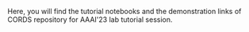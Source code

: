 Here, you will find the tutorial notebooks and the demonstration links of CORDS repository for AAAI'23 lab tutorial session.